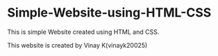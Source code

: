 # Simple-Website-using-HTML-CSS
<p> This is simple Website created using HTML and CSS. </p>
<p> This website is created by Vinay K(vinayk20025)</p>
